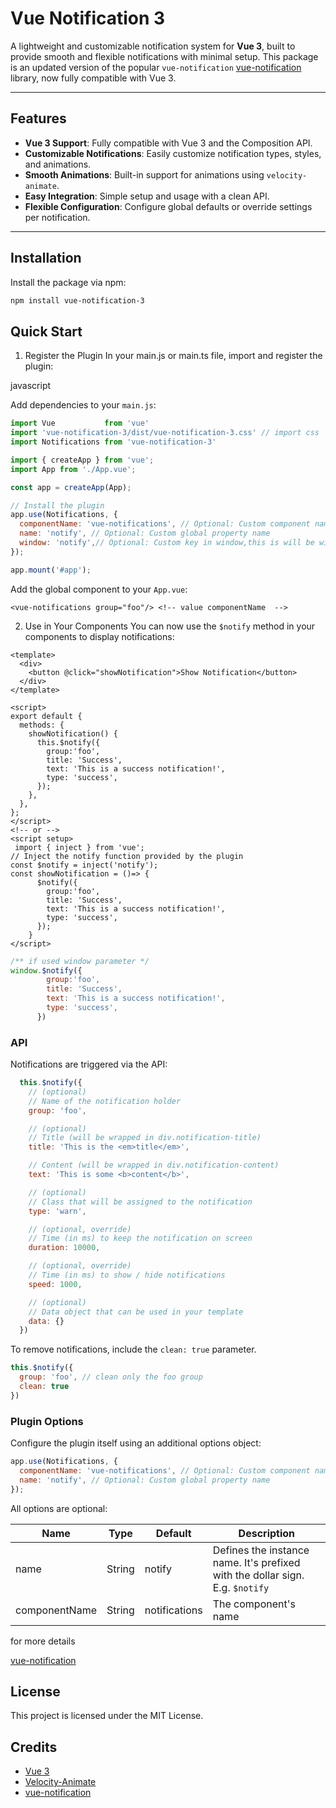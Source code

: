 # Vue Notification 3

A lightweight and customizable notification system for **Vue 3**, built to provide smooth and flexible notifications with minimal setup. This package is an updated version of the popular `vue-notification` [vue-notification](https://github.com/euvl/vue-notification) library, now fully compatible with Vue 3.

---

## Features

- **Vue 3 Support**: Fully compatible with Vue 3 and the Composition API.
- **Customizable Notifications**: Easily customize notification types, styles, and animations.
- **Smooth Animations**: Built-in support for animations using `velocity-animate`.
- **Easy Integration**: Simple setup and usage with a clean API.
- **Flexible Configuration**: Configure global defaults or override settings per notification.

---

## Installation

Install the package via npm:

```bash
npm install vue-notification-3
```

## Quick Start

1. Register the Plugin
In your main.js or main.ts file, import and register the plugin:

javascript


Add dependencies to your `main.js`:

```javascript
import Vue           from 'vue'
import 'vue-notification-3/dist/vue-notification-3.css' // import css
import Notifications from 'vue-notification-3'

import { createApp } from 'vue';
import App from './App.vue';

const app = createApp(App);

// Install the plugin
app.use(Notifications, {
  componentName: 'vue-notifications', // Optional: Custom component name
  name: 'notify', // Optional: Custom global property name
  window: 'notify',// Optional: Custom key in window,this is will be window.$notif
});

app.mount('#app');
```

Add the global component to your `App.vue`:

```vue
<vue-notifications group="foo"/> <!-- value componentName  -->
```

2. Use in Your Components
You can now use the `$notify` method in your components to display notifications:

```vue
<template>
  <div>
    <button @click="showNotification">Show Notification</button>
  </div>
</template>

<script>
export default {
  methods: {
    showNotification() {
      this.$notify({
        group:'foo',
        title: 'Success',
        text: 'This is a success notification!',
        type: 'success',
      });
    },
  },
};
</script>
<!-- or -->
<script setup>
 import { inject } from 'vue';
// Inject the notify function provided by the plugin
const $notify = inject('notify');
const showNotification = ()=> {
      $notify({
        group:'foo',
        title: 'Success',
        text: 'This is a success notification!',
        type: 'success',
      });
    }
</script>
```

```javascript
/** if used window parameter */
window.$notify({
        group:'foo',
        title: 'Success',
        text: 'This is a success notification!',
        type: 'success',
      })
```
### API

Notifications are triggered via the API:

```javascript
  this.$notify({
    // (optional)
    // Name of the notification holder
    group: 'foo',

    // (optional)
    // Title (will be wrapped in div.notification-title)
    title: 'This is the <em>title</em>',

    // Content (will be wrapped in div.notification-content)
    text: 'This is some <b>content</b>',

    // (optional)
    // Class that will be assigned to the notification
    type: 'warn',

    // (optional, override)
    // Time (in ms) to keep the notification on screen
    duration: 10000,

    // (optional, override)
    // Time (in ms) to show / hide notifications
    speed: 1000,

    // (optional)
    // Data object that can be used in your template
    data: {}
  })
```

To remove notifications, include the `clean: true` parameter.

```javascript
this.$notify({
  group: 'foo', // clean only the foo group
  clean: true
})
```

### Plugin Options

Configure the plugin itself using an additional options object:

```js
app.use(Notifications, {
  componentName: 'vue-notifications', // Optional: Custom component name
  name: 'notify', // Optional: Custom global property name
});
```

All options are optional:

| Name          | Type   | Default       | Description                                                  |
| ------------- | ------ | ------------- | ------------------------------------------------------------ |
| name          | String | notify        | Defines the instance name. It's prefixed with the dollar sign. E.g. `$notify` |
| componentName | String | notifications | The component's name       

for more details

[vue-notification](https://github.com/euvl/vue-notification)

## License

This project is licensed under the MIT License.

## Credits

- [Vue 3](https://v3.vuejs.org/)
- [Velocity-Animate](http://velocityjs.org/)
- [vue-notification](https://github.com/euvl/vue-notification)